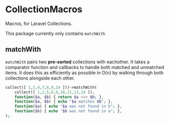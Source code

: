 
# CollectionMacros

Macros, for Laravel Collections.

This package currently only contains `matchWith`

## matchWith

`matchWith` pairs two **pre-sorted** collections with eachother. It takes a comparator function and callbacks to handle both matched and unmatched items. It does this as efficiently as possible in O(n) by walking through both collections alongside each other.
         
```php
collect([ 1,2,4,7,8,9,14 ]))->matchWith(
    collect([ 1,2,5,6,8,10,11,13,14 ]),
    function($a, $b) { return $a <=> $b; },
    function($a, $b) { echo "$a matches $b"; },
    function($a) { echo "$a was not found in b"; },
    function($b) { echo "$b was not found in a"; },
);
```
